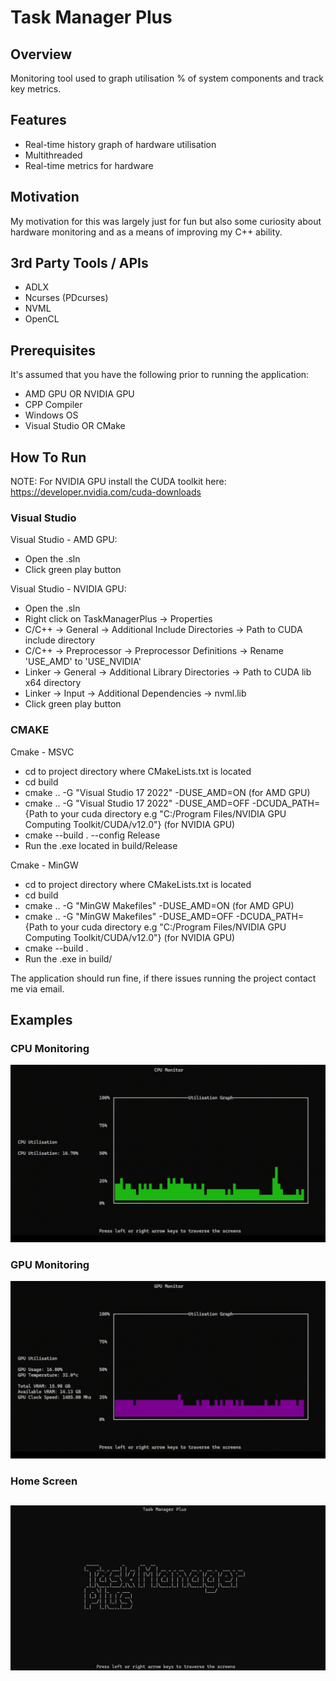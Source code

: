 # Task Manager Plus

## Overview
Monitoring tool used to graph utilisation % of system components and track key metrics. 

## Features
- Real-time history graph of hardware utilisation
- Multithreaded
- Real-time metrics for hardware

## Motivation
My motivation for this was largely just for fun but also some curiosity about hardware monitoring and as a means of improving my C++ ability.

## 3rd Party Tools / APIs
- ADLX
- Ncurses (PDcurses)
- NVML
- OpenCL

## Prerequisites
It's assumed that you have the following prior to running the application:
- AMD GPU OR NVIDIA GPU
- CPP Compiler
- Windows OS
- Visual Studio OR CMake

## How To Run
NOTE: For NVIDIA GPU install the CUDA toolkit here: https://developer.nvidia.com/cuda-downloads

### Visual Studio
Visual Studio - AMD GPU:
- Open the .sln
- Click green play button

Visual Studio - NVIDIA GPU:
- Open the .sln
- Right click on TaskManagerPlus -> Properties
- C/C++ -> General -> Additional Include Directories -> Path to CUDA include directory
- C/C++ -> Preprocessor -> Preprocessor Definitions -> Rename 'USE_AMD' to 'USE_NVIDIA'
- Linker -> General -> Additional Library Directories -> Path to CUDA lib x64 directory
- Linker -> Input -> Additional Dependencies -> nvml.lib
- Click green play button
  
### CMAKE
Cmake - MSVC
- cd to project directory where CMakeLists.txt is located
- cd build
- cmake .. -G "Visual Studio 17 2022" -DUSE_AMD=ON (for AMD GPU)
- cmake .. -G "Visual Studio 17 2022" -DUSE_AMD=OFF -DCUDA_PATH={Path to your cuda directory e.g "C:/Program Files/NVIDIA GPU Computing Toolkit/CUDA/v12.0"} (for NVIDIA GPU)
- cmake --build . --config Release
- Run the .exe located in build/Release

Cmake - MinGW
- cd to project directory where CMakeLists.txt is located
- cd build
- cmake .. -G "MinGW Makefiles" -DUSE_AMD=ON (for AMD GPU)
- cmake .. -G "MinGW Makefiles" -DUSE_AMD=OFF -DCUDA_PATH={Path to your cuda directory e.g "C:/Program Files/NVIDIA GPU Computing Toolkit/CUDA/v12.0"} (for NVIDIA GPU)
- cmake --build .
- Run the .exe in build/

The application should run fine, if there issues running the project contact me via email.

## Examples

### CPU Monitoring
![CPU Monitoring](Assets/cpu.gif)

### GPU Monitoring
![GPU Monitoring](Assets/GPU.gif)

### Home Screen
![Home Screen](Assets/Home.png)
---
